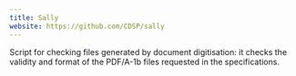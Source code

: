 ```yaml
---
title: Sally
website: https://github.com/CDSP/sally
---
```


Script for checking files generated by document digitisation: it checks the validity and format of the PDF/A-1b files requested in the specifications.
